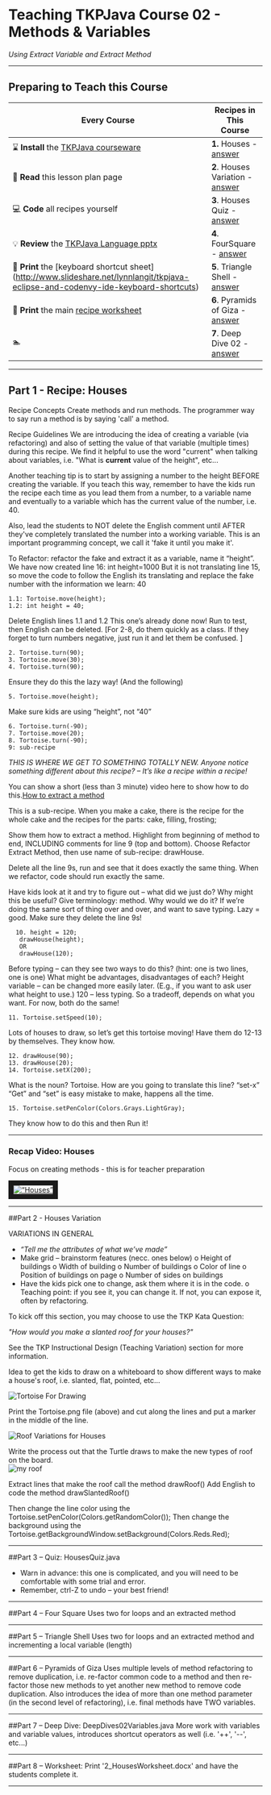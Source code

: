 # Teaching TKPJava Course 02 - Methods & Variables

_Using Extract Variable and Extract Method_

***
## Preparing to Teach this Course

| Every Course                      | Recipes in This Course             |
|-----------------------------------|-------------------------|
| :hourglass: **Install** the [TKPJava courseware](https://github.com/TeachingKidsProgramming/TeachingKidsProgramming.Java#get-started-with-tkp)   |**1.** Houses - [answer](https://github.com/TeachingKidsProgramming/TeachingKidsProgramming.Source.Java/blob/master/src/main/java/org/teachingkidsprogramming/recipes/completed/section02methods/Houses.java)           |
| :green_book: **Read** this lesson plan page        | **2**. Houses Variation - [answer](https://github.com/TeachingKidsProgramming/TeachingKidsProgramming.Source.Java/blob/master/src/main/java/org/teachingkidsprogramming/recipes/completed/section02methods/HousesVariation.java) |
| :computer: **Code** all recipes yourself         | **3**. Houses Quiz - [answer](https://github.com/TeachingKidsProgramming/TeachingKidsProgramming.Source.Java/blob/master/src/main/java/org/teachingkidsprogramming/recipes/completed/section02methods/HousesQuiz.java)      |
| :bulb: **Review** the [TKPJava Language pptx](http://www.slideshare.net/lynnlangit/tkpjava-teaching-kids-programming-core-java-langauge-concepts)  | **4**. FourSquare - [answer](https://github.com/TeachingKidsProgramming/TeachingKidsProgramming.Source.Java/blob/master/src/main/java/org/teachingkidsprogramming/recipes/completed/section02methods/FourSquare.java)                 |
|:fax:  **Print** the [keyboard shortcut sheet] (http://www.slideshare.net/lynnlangit/tkpjava-eclipse-and-codenvy-ide-keyboard-shortcuts) | **5**. Triangle Shell - [answer](https://github.com/TeachingKidsProgramming/TeachingKidsProgramming.Source.Java/blob/master/src/main/java/org/teachingkidsprogramming/recipes/completed/section02methods/TriangleShell.java)             |
|:fax: **Print** the main [recipe worksheet](https://www.dropbox.com/s/9qwbv48p8lmx4nj/TKP-Worksheets.zip?dl=0)   | **6**. Pyramids of Giza - [answer](https://github.com/TeachingKidsProgramming/TeachingKidsProgramming.Source.Java/blob/master/src/main/java/org/teachingkidsprogramming/recipes/completed/section02methods/PyramidsOfGizaEnd.java)            |
|:swimmer:|**7**. Deep Dive 02 - [answer](https://github.com/TeachingKidsProgramming/TeachingKidsProgramming.Source.Java/blob/master/src/main/java/org/teachingkidsprogramming/recipes/completed/section02methods/DeepDive02Variables.java)            |


***    
## Part 1 - **Recipe: Houses**

Recipe Concepts
Create methods and run methods.  The programmer way to say run a method is by saying 'call' a method.

Recipe Guidelines
We are introducing the idea of creating a variable (via refactoring) and also of setting the value of that variable (multiple times) during this recipe.  We find it helpful to use the word "current" when talking about variables, i.e. "What is **current** value of the height", etc...

Another teaching tip is to start by assigning a number to the height BEFORE creating the variable.  If you teach this way, remember to have the kids run the recipe each time as you lead them from a number, to a variable name and eventually to a variable which has the current value of the number, i.e. 40.  

Also, lead the students to NOT delete the English comment until AFTER they've completely translated the number into a working variable.  This is an important programming concept, we call it 'fake it until you make it'.

To Refactor: refactor the fake and extract it as a variable, name it “height”.
We have now created line 16: int height=1000
But it is not translating line 15, so move the code to follow the English its translating and replace the fake number with the information we learn: 40

	1.1: Tortoise.move(height);
    1.2: int height = 40;
    
Delete English lines 1.1 and 1.2
This one’s already done now! Run to test, then English can be deleted.
[For 2-8, do them quickly as a class. If they forget to turn numbers negative, just run it and let them be confused. ]

    2. Tortoise.turn(90);
    3. Tortoise.move(30);
    4. Tortoise.turn(90);

Ensure they do this the lazy way! (And the following)

    5. Tortoise.move(height);

Make sure kids are using “height”, not “40”

    6. Tortoise.turn(-90);
    7. Tortoise.move(20);
    8. Tortoise.turn(-90);
    9: sub-recipe

_THIS IS WHERE WE GET TO SOMETHING TOTALLY NEW.
Anyone notice something different about this recipe? – It’s like a recipe within a recipe!_

You can show a short (less than 3 minute) video here to show how to do this.[How to extract a method](https://www.youtube.com/watch?v=C6fnqjceVcs "Method Extraction")

This is a sub-recipe.  When you make a cake, there is the recipe for the whole cake and the recipes for the parts: cake, filling, frosting;

Show them how to extract a method. Highlight from beginning of method to end, INCLUDING comments for  line 9 (top and bottom). Choose Refactor  Extract Method, then use name of sub-recipe: drawHouse.

Delete all the line 9s, run and see that it does exactly the same thing.
When we refactor, code should run exactly the same.

Have kids look at it and try to figure out – what did we just do? Why might this be useful?
Give terminology: method. Why would we do it? If we’re doing the same sort of thing over and over, and want to save typing. Lazy = good. 
Make sure they delete the line 9s!

      10. height = 120;
       drawHouse(height);
       OR
       drawHouse(120);
Before typing – can they see two ways to do this? (hint: one is two lines, one is one)
What might be advantages, disadvantages of each?
Height variable – can be changed more easily later. (E.g., if you want to ask user what height to use.)
120 – less typing.
So a tradeoff, depends on what you want. For now, both do the same!

   	11. Tortoise.setSpeed(10);

Lots of houses to draw, so let’s get this tortoise moving!
Have them do 12-13 by themselves. They know how.

    12. drawHouse(90);
    13. drawHouse(20);
    14. Tortoise.setX(200);

What is the noun? Tortoise.
How are you going to translate this line?  “set-x”
“Get” and “set” is easy mistake to make, happens all the time.

    15. Tortoise.setPenColor(Colors.Grays.LightGray);

They know how to do this and then Run it!
***
### Recap Video: Houses

Focus on creating methods - this is for teacher preparation

<a href="http://www.youtube.com/watch?feature=player_embedded&v=nQlsrnaMeuw" target="_blank"><img src="http://img.youtube.com/vi/nQlsrnaMeuw/0.jpg" alt=“Houses” width=“480” height=“360” border="10" /></a>
***
##Part 2 - Houses Variation

VARIATIONS IN GENERAL
-	_“Tell me the attributes of what we’ve made”_
-	Make grid – brainstorm features (necc. ones below)
o	Height of buildings
o	Width of building
o	Number of buildings
o	Color of line
o	Position of buildings on page
o	Number of sides on buildings
-	Have the kids pick one to change, ask them where it is in the code. 
o	Teaching point: if you see it, you can change it. If not, you can expose it, often by refactoring.

To kick off this section, you may choose to use the TKP Kata Question:

_"How would you make a slanted roof for your houses?"_

See the TKP Instructional Design (Teaching Variation) section for more information.

Idea to get the kids to draw on a whiteboard to show different ways to make a house's roof, i.e. slanted, flat, pointed, etc...  

![Tortoise For Drawing](images/Tortoise.png)

Print the Tortoise.png file (above) and cut along the lines and put a marker in the middle of the line.

![Roof Variations for Houses](images/allRoofs.jpg)

Write the process out that the Turtle draws to make the new types of roof on the board.  
![my roof](images/myRoof.jpg)

Extract lines that make the roof call the method drawRoof()
Add English to code the method drawSlantedRoof()

Then change the line color using the Tortoise.setPenColor(Colors.getRandomColor());
Then change the background using the Tortoise.getBackgroundWindow.setBackground(Colors.Reds.Red);
***
##Part 3 – Quiz: HousesQuiz.java

-	Warn in advance: this one is complicated, and you will need to be comfortable with some trial and error.
-	Remember, ctrl-Z to undo – your best friend!

***
##Part 4 – Four Square
Uses two for loops and an extracted method
***
##Part 5 – Triangle Shell
Uses two for loops and an extracted method and incrementing a local variable (length)
***
##Part 6 – Pyramids of Giza
Uses multiple levels of method refactoring to remove duplication, i.e. re-factor common code to a method and then re-factor those new methods to yet another new method to remove code duplication.  Also introduces the idea of more than one method parameter (in the second level of refactoring), i.e. final methods have TWO variables.
***
##Part 7 – Deep Dive: DeepDives02Variables.java
More work with variables and variable values, introduces shortcut operators as well (i.e. '++', '--', etc...)
***
##Part 8 – Worksheet: 
Print '2_HousesWorksheet.docx' and have the students complete it.
***

